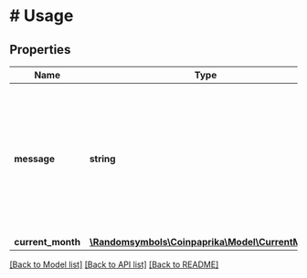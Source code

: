# # Usage

## Properties

Name | Type | Description | Notes
------------ | ------------- | ------------- | -------------
**message** | **string** | &#x60;limited plan&#x60; if the number of requests is limited in the current plan or &#x60;unlimited plan&#x60; if there is no limit on the number of requests | [optional]
**current_month** | [**\Randomsymbols\Coinpaprika\Model\CurrentMonth**](CurrentMonth.md) |  | [optional]

[[Back to Model list]](../../README.md#models) [[Back to API list]](../../README.md#endpoints) [[Back to README]](../../README.md)
